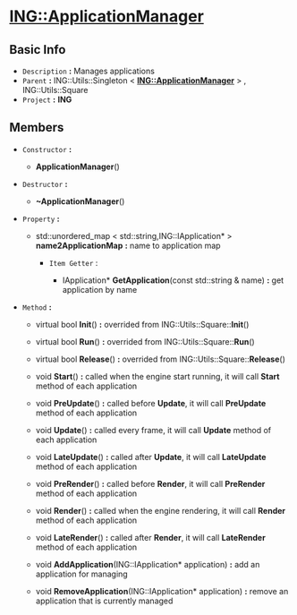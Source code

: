 
# [**ING::ApplicationManager**](./..//ING\ApplicationManager.md) #
                
## **Basic Info** ##
- `Description` **:** Manages applications
- `Parent` **:** ING::Utils::Singleton < [**ING::ApplicationManager**](./..//ING\ApplicationManager.md) > , ING::Utils::Square
- `Project` **:** **ING**
                    
## **Members** ##
                            
- `Constructor` **:**
                    
    + **ApplicationManager**() 
                        
                            
- `Destructor` **:**
                
    + **~ApplicationManager**() 
                    
                
- `Property` **:**
    
                
    + std::unordered_map < std::string,ING::IApplication* >  **name2ApplicationMap**  **:** name to application map
        
                    
        + `Item Getter` :
                                            
                                
            + IApplication* **GetApplication**(const std::string & name)  **:** get application by name
                                    
                                
- `Method` **:**
    
                
    + virtual bool **Init**()  **:** overrided from ING::Utils::Square::**Init**()
                        
                    
    + virtual bool **Run**()  **:** overrided from ING::Utils::Square::**Run**()
                        
                    
    + virtual bool **Release**()  **:** overrided from ING::Utils::Square::**Release**()
                        
                    
    + void **Start**()  **:** called when the engine start running, it will call **Start** method of each application
                        
                    
    + void **PreUpdate**()  **:** called before **Update**, it will call **PreUpdate** method of each application
                        
                    
    + void **Update**()  **:** called every frame, it will call **Update** method of each application
                        
                    
    + void **LateUpdate**()  **:** called after **Update**, it will call **LateUpdate** method of each application
                        
                    
    + void **PreRender**()  **:** called before **Render**, it will call **PreRender** method of each application
                        
                    
    + void **Render**()  **:** called when the engine rendering, it will call **Render** method of each application
                        
                    
    + void **LateRender**()  **:** called after **Render**, it will call **LateRender** method of each application
                        
                    
    + void **AddApplication**(ING::IApplication* application)  **:** add an application for managing
                        
                    
    + void **RemoveApplication**(ING::IApplication* application)  **:** remove an application that is currently managed
                        
                    